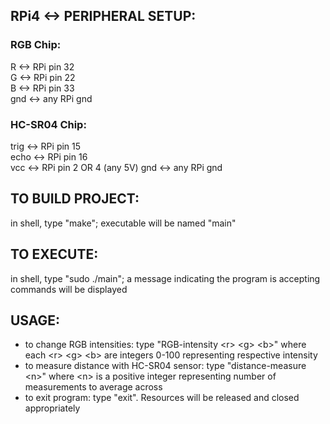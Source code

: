 ## RPi4 <-> PERIPHERAL SETUP:
### RGB Chip:
R <-> RPi pin 32  
G <-> RPi pin 22  
B <-> RPi pin 33  
gnd <-> any RPi gnd

### HC-SR04 Chip:

trig <-> RPi pin 15  
echo <-> RPi pin 16  
vcc <-> RPi pin 2 OR 4 (any 5V)
gnd <-> any RPi gnd

## TO BUILD PROJECT:
in shell, type "make"; executable will be named "main"

## TO EXECUTE:
in shell, type "sudo ./main"; a message indicating the program is accepting commands will be displayed

## USAGE:
- to change RGB intensities: type "RGB-intensity \<r\> \<g\> \<b\>" where each \<r\> \<g\> \<b\> are integers 0-100 representing respective intensity
- to measure distance with HC-SR04 sensor: type "distance-measure \<n\>" where \<n\> is a positive integer representing number of measurements to average across
- to exit program: type "exit".  Resources will be released and closed appropriately

